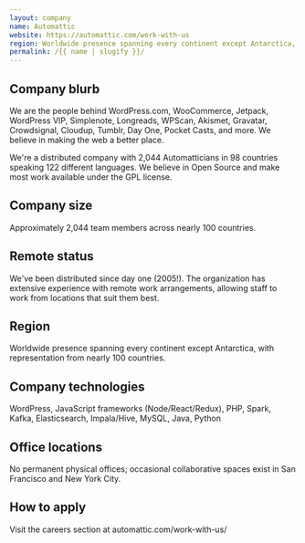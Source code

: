 ```yaml
---
layout: company
name: Automattic
website: https://automattic.com/work-with-us
region: Worldwide presence spanning every continent except Antarctica, with representation from nearly 100 countries.
permalink: /{{ name | slugify }}/
---
```


## Company blurb

We are the people behind WordPress.com, WooCommerce, Jetpack, WordPress VIP, Simplenote, Longreads, WPScan, Akismet, Gravatar, Crowdsignal, Cloudup, Tumblr, Day One, Pocket Casts, and more. We believe in making the web a better place.

We're a distributed company with 2,044 Automatticians in 98 countries speaking 122 different languages. We believe in Open Source and make most work available under the GPL license.

## Company size

Approximately 2,044 team members across nearly 100 countries.

## Remote status

We've been distributed since day one (2005!). The organization has extensive experience with remote work arrangements, allowing staff to work from locations that suit them best.

## Region

Worldwide presence spanning every continent except Antarctica, with representation from nearly 100 countries.

## Company technologies

WordPress, JavaScript frameworks (Node/React/Redux), PHP, Spark, Kafka, Elasticsearch, Impala/Hive, MySQL, Java, Python

## Office locations

No permanent physical offices; occasional collaborative spaces exist in San Francisco and New York City.

## How to apply

Visit the careers section at automattic.com/work-with-us/